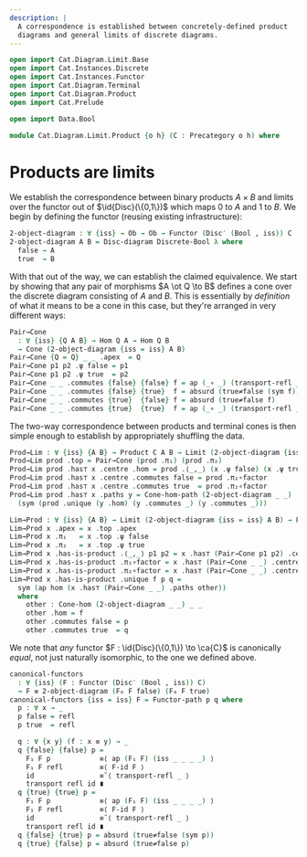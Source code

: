```yaml
---
description: |
  A correspondence is established between concretely-defined product
  diagrams and general limits of discrete diagrams.
---
```


```agda
open import Cat.Diagram.Limit.Base
open import Cat.Instances.Discrete
open import Cat.Instances.Functor
open import Cat.Diagram.Terminal
open import Cat.Diagram.Product
open import Cat.Prelude

open import Data.Bool

module Cat.Diagram.Limit.Product {o h} (C : Precategory o h) where
```

<!--
```agda
open import Cat.Reasoning C
open import Cat.Univalent C

-- Yikes:
open is-product
open Terminal
open Cone-hom
open Product
open Functor
open Cone
```
-->

# Products are limits

We establish the correspondence between binary products $A \times B$ and
limits over the functor out of $\id{Disc}(\{0,1\})$ which maps $0$
to $A$ and $1$ to $B$. We begin by defining the functor (reusing
existing infrastructure):

```agda
2-object-diagram : ∀ {iss} → Ob → Ob → Functor (Disc′ (Bool , iss)) C
2-object-diagram A B = Disc-diagram Discrete-Bool λ where
  false → A
  true  → B
```

With that out of the way, we can establish the claimed equivalence. We
start by showing that any pair of morphisms $A \ot Q \to B$ defines a
cone over the discrete diagram consisting of $A$ and $B$. This is
essentially by _definition_ of what it means to be a cone in this case,
but they're arranged in very different ways:

```agda
Pair→Cone
  : ∀ {iss} {Q A B} → Hom Q A → Hom Q B
  → Cone (2-object-diagram {iss = iss} A B)
Pair→Cone {Q = Q} _ _ .apex  = Q
Pair→Cone p1 p2 .ψ false = p1
Pair→Cone p1 p2 .ψ true  = p2
Pair→Cone _ _ .commutes {false} {false} f = ap (_∘ _) (transport-refl _) ∙ idl _
Pair→Cone _ _ .commutes {false} {true}  f = absurd (true≠false (sym f))
Pair→Cone _ _ .commutes {true}  {false} f = absurd (true≠false f)
Pair→Cone _ _ .commutes {true}  {true}  f = ap (_∘ _) (transport-refl _) ∙ idl _
```

The two-way correspondence between products and terminal cones is then
simple enough to establish by appropriately shuffling the data.

```agda
Prod→Lim : ∀ {iss} {A B} → Product C A B → Limit (2-object-diagram {iss = iss} A B)
Prod→Lim prod .top = Pair→Cone (prod .π₁) (prod .π₂)
Prod→Lim prod .has⊤ x .centre .hom = prod .⟨_,_⟩ (x .ψ false) (x .ψ true)
Prod→Lim prod .has⊤ x .centre .commutes false = prod .π₁∘factor
Prod→Lim prod .has⊤ x .centre .commutes true  = prod .π₂∘factor
Prod→Lim prod .has⊤ x .paths y = Cone-hom-path (2-object-diagram _ _)
  (sym (prod .unique (y .hom) (y .commutes _) (y .commutes _)))

Lim→Prod : ∀ {iss} {A B} → Limit (2-object-diagram {iss = iss} A B) → Product C A B
Lim→Prod x .apex = x .top .apex
Lim→Prod x .π₁   = x .top .ψ false
Lim→Prod x .π₂   = x .top .ψ true
Lim→Prod x .has-is-product .⟨_,_⟩ p1 p2 = x .has⊤ (Pair→Cone p1 p2) .centre .hom
Lim→Prod x .has-is-product .π₁∘factor = x .has⊤ (Pair→Cone _ _) .centre .commutes _
Lim→Prod x .has-is-product .π₂∘factor = x .has⊤ (Pair→Cone _ _) .centre .commutes _
Lim→Prod x .has-is-product .unique f p q =
  sym (ap hom (x .has⊤ (Pair→Cone _ _) .paths other))
  where
    other : Cone-hom (2-object-diagram _ _) _ _
    other .hom = f
    other .commutes false = p
    other .commutes true  = q
```

We note that _any_ functor $F : \id{Disc}(\{0,1\}) \to \ca{C}$ is
canonically _equal_, not just naturally isomorphic, to the one we
defined above.

```agda
canonical-functors
  : ∀ {iss} (F : Functor (Disc′ (Bool , iss)) C)
  → F ≡ 2-object-diagram (F₀ F false) (F₀ F true)
canonical-functors {iss = iss} F = Functor-path p q where
  p : ∀ x → _
  p false = refl
  p true  = refl

  q : ∀ {x y} (f : x ≡ y) → _
  q {false} {false} p =
    F₁ F p            ≡⟨ ap (F₁ F) (iss _ _ _ _) ⟩
    F₁ F refl         ≡⟨ F-id F ⟩
    id                ≡˘⟨ transport-refl _ ⟩
    transport refl id ∎
  q {true} {true} p =
    F₁ F p            ≡⟨ ap (F₁ F) (iss _ _ _ _) ⟩
    F₁ F refl         ≡⟨ F-id F ⟩
    id                ≡˘⟨ transport-refl _ ⟩
    transport refl id ∎
  q {false} {true} p = absurd (true≠false (sym p))
  q {true} {false} p = absurd (true≠false p)
```
